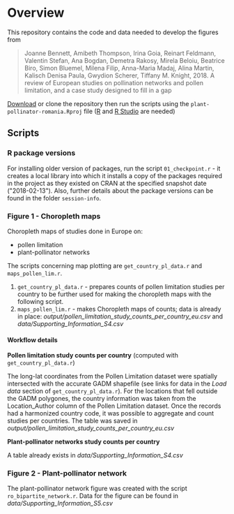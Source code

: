 # Overview

This repository contains the code and data needed to develop the figures from

> Joanne Bennett, Amibeth Thompson, Irina Goia, Reinart Feldmann, Valentin Stefan, Ana Bogdan, Demetra Rakosy, Mirela Beloiu, Beatrice Biro, Simon Bluemel, Milena Filip, Anna-Maria Madaj, Alina Martin, Kalisch Denisa Paula, Gwydion Scherer, Tiffany M. Knight, 2018. A review of European studies on pollination networks and pollen limitation, and a case study designed to fill in a gap

[Download][1] or clone the repository then run the scripts using the `plant-pollinator-romania.Rproj` file ([R][2] and [R Studio][3] are needed)

[1]: https://github.com/idiv-biodiversity/plant-pollinator-romania/archive/master.zip
[2]: https://www.r-project.org/
[3]: https://www.rstudio.com/products/rstudio/download/


## Scripts

### R package versions

For installing older version of packages, run the script `01_checkpoint.r` - it creates a local library into which it installs a copy of the packages required in the project as they existed on CRAN at the specified snapshot date ("2018-02-13"). Also, further details about the package versions can be found in the folder `session-info`.

### Figure 1 - Choropleth maps

Choropleth maps of studies done in Europe on:

- pollen limitation
- plant-pollinator networks

The scripts concerning map plotting are `get_country_pl_data.r` and `maps_pollen_lim.r`. 

1. `get_country_pl_data.r` - prepares counts of pollen limitation studies per country to be further used for making the choropleth maps with the following script.
2. `maps_pollen_lim.r` - makes Choropleth maps of counts; data is already in place: *output/pollen_limitation_study_counts_per_country_eu.csv* and *data/Supporting_Information_S4.csv*

#### Workflow details

**Pollen limitation study counts per country** (computed with `get_country_pl_data.r`)

The long-lat coordinates from the Pollen Limitation dataset were spatially intersected with the accurate GADM shapefile (see links for data in the *Load data* section of `get_country_pl_data.r`). For the locations that fell outside the GADM polygones, the country information was taken from the Location_Author column of the Pollen Limitation dataset. Once the records had a harmonized country code, it was possible to aggregate and count studies per countries. The table was saved in *output/pollen_limitation_study_counts_per_country_eu.csv*

**Plant-pollinator networks study counts per country**

A table already exists in *data/Supporting_Information_S4.csv*


### Figure 2 - Plant-pollinator network

The plant-pollinator network figure was created with the script `ro_bipartite_network.r`. Data for the figure can be found in *data/Supporting_Information_S5.csv*
